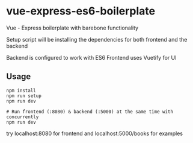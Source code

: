 # vue-express-es6-boilerplate

Vue - Express boilerplate with barebone functionality

Setup script will be installing the dependencies for both frontend and the backend

Backend is configured to work with ES6
Frontend uses Vuetify for UI

## Usage

```
npm install
npm run setup
npm run dev
```

```
# Run frontend (:8080) & backend (:5000) at the same time with concurrently
npm run dev
```

try localhost:8080 for frontend and localhost:5000/books for examples
